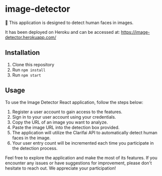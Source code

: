 # image-detector
🚀 This application is designed to detect human faces in images. 

It has been deployed on Heroku and can be accessed at: https://image-detector.herokuapp.com/

## Installation
1. Clone this repository
2. Run `npm install`
3. Run `npm start`

## Usage
To use the Image Detector React application, follow the steps below:

1. Register a user account to gain access to the features.
2. Sign in to your user account using your credentials.
3. Copy the URL of an image you want to analyze.
4. Paste the image URL into the detection box provided.
5. The application will utilize the Clarifai API to automatically detect human faces in the image.
6. Your user entry count will be incremented each time you participate in the detection process.

Feel free to explore the application and make the most of its features. If you encounter any issues or have suggestions for improvement, please don't hesitate to reach out. We appreciate your participation!
